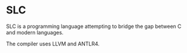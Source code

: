 # SLC

SLC is a programming language attempting to bridge the gap between C and modern languages.

The compiler uses LLVM and ANTLR4.